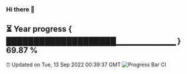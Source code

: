 ### Hi there 👋
⏳ Year progress { ████████████████████▁▁▁▁▁▁▁▁▁▁ } 69.87 %
---
⏰ Updated on Tue, 13 Sep 2022 00:39:37 GMT
![Progress Bar CI](https://github.com/Moyi321/Moyi321/workflows/Progress%20Bar%20CI/badge.svg)
